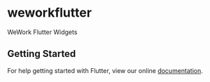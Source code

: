 # weworkflutter

WeWork Flutter Widgets

## Getting Started

For help getting started with Flutter, view our online
[documentation](https://flutter.dev/).
